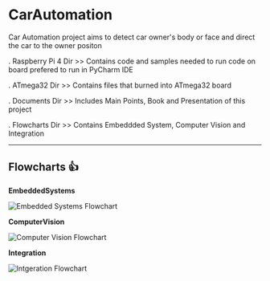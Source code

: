 # CarAutomation
Car Automation project aims to detect car owner's body or face and direct the car to the owner positon

. Raspberry Pi 4 Dir >> Contains code and samples needed to run code on board prefered to run in PyCharm IDE

. ATmega32 Dir >> Contains files that burned into ATmega32 board

. Documents Dir >> Includes Main Points, Book and Presentation of this project

. Flowcharts Dir >> Contains Embeddded System, Computer Vision and Integration

------

## Flowcharts :+1:

**EmbeddedSystems**

![Embedded Systems Flowchart](https://user-images.githubusercontent.com/31800978/126220914-22c280d6-d27e-4f4c-aefc-a6880c09b025.jpg) 

**ComputerVision**

![Computer Vision Flowchart](https://user-images.githubusercontent.com/31800978/126221718-ecbd6071-19ae-45a0-9dd5-0f148ae8f091.jpg)

**Integration**

![Intgeration Flowchart](https://user-images.githubusercontent.com/31800978/126221843-7c53ebf7-e0dc-4206-9175-f981fb6e63b4.jpg)


